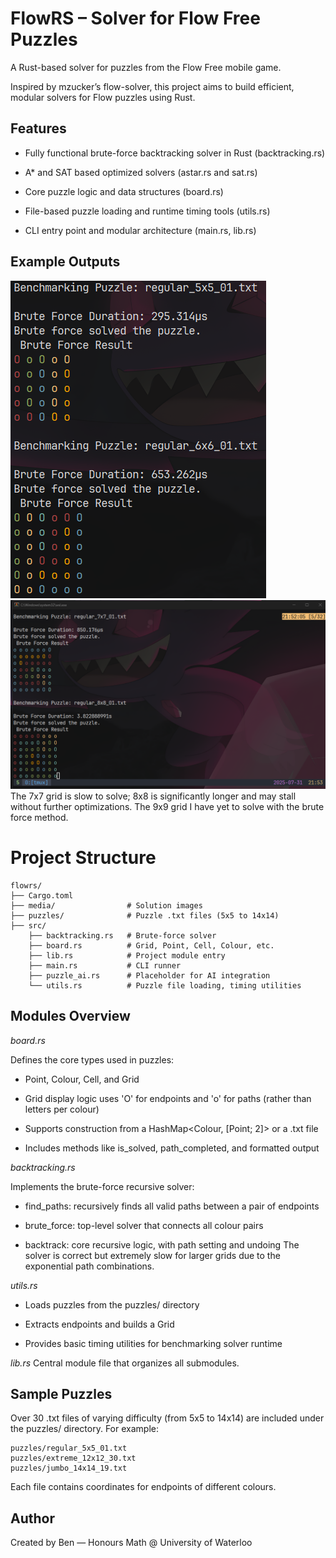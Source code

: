 # FlowRS – Solver for Flow Free Puzzles
A Rust-based solver for puzzles from the Flow Free mobile game.

Inspired by mzucker’s flow-solver, this project aims to build efficient, modular solvers for Flow puzzles using Rust.

## Features
- Fully functional brute-force backtracking solver in Rust (backtracking.rs)

- A* and SAT based optimized solvers (astar.rs and sat.rs)

- Core puzzle logic and data structures (board.rs)

- File-based puzzle loading and runtime timing tools (utils.rs)

- CLI entry point and modular architecture (main.rs, lib.rs)

## Example Outputs
![5x5 and 6x6](/media/5and6.png)  
![7x7 and 8x8](/media/7and8.png)
The 7x7 grid is slow to solve; 8x8 is significantly longer and may stall without further optimizations.
The 9x9 grid I have yet to solve with the brute force method.

# Project Structure
```text
flowrs/
├── Cargo.toml
├── media/                # Solution images
├── puzzles/              # Puzzle .txt files (5x5 to 14x14)
├── src/
    ├── backtracking.rs   # Brute-force solver
    ├── board.rs          # Grid, Point, Cell, Colour, etc.
    ├── lib.rs            # Project module entry
    ├── main.rs           # CLI runner
    ├── puzzle_ai.rs      # Placeholder for AI integration
    └── utils.rs          # Puzzle file loading, timing utilities
```

## Modules Overview

*board.rs*

Defines the core types used in puzzles:
- Point, Colour, Cell, and Grid

- Grid display logic uses 'O' for endpoints and 'o' for paths (rather than letters per colour)

- Supports construction from a HashMap<Colour, [Point; 2]> or a .txt file

- Includes methods like is_solved, path_completed, and formatted output

*backtracking.rs*

Implements the brute-force recursive solver:
- find_paths: recursively finds all valid paths between a pair of endpoints

- brute_force: top-level solver that connects all colour pairs

- backtrack: core recursive logic, with path setting and undoing
The solver is correct but extremely slow for larger grids due to the exponential path combinations.

*utils.rs*
- Loads puzzles from the puzzles/ directory

- Extracts endpoints and builds a Grid

- Provides basic timing utilities for benchmarking solver runtime

*lib.rs*
Central module file that organizes all submodules.

## Sample Puzzles
Over 30 .txt files of varying difficulty (from 5x5 to 14x14) are included under the puzzles/ directory. For example:
```text
puzzles/regular_5x5_01.txt
puzzles/extreme_12x12_30.txt
puzzles/jumbo_14x14_19.txt
```
Each file contains coordinates for endpoints of different colours.

## Author
Created by Ben — Honours Math @ University of Waterloo